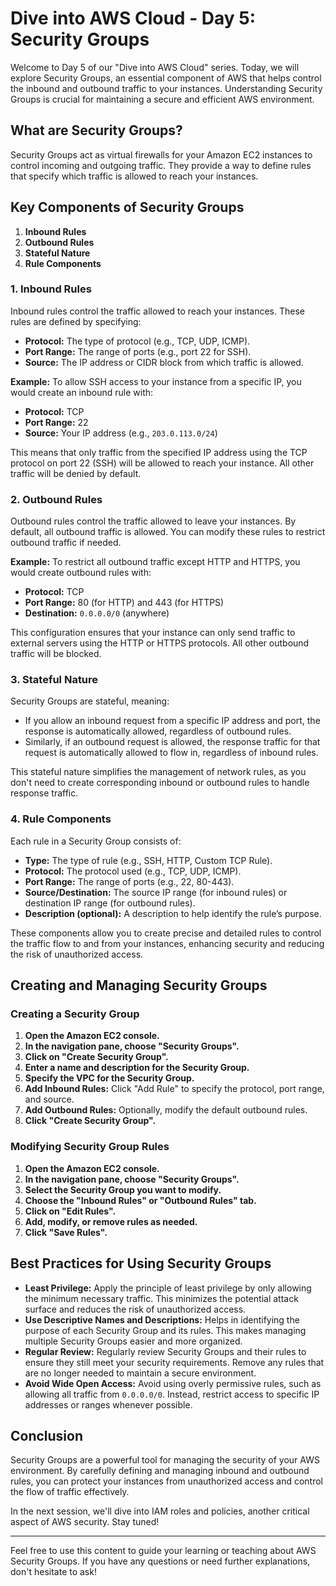 # Dive into AWS Cloud - Day 5: Security Groups

Welcome to Day 5 of our "Dive into AWS Cloud" series. Today, we will explore Security Groups, an essential component of AWS that helps control the inbound and outbound traffic to your instances. Understanding Security Groups is crucial for maintaining a secure and efficient AWS environment.

## What are Security Groups?

Security Groups act as virtual firewalls for your Amazon EC2 instances to control incoming and outgoing traffic. They provide a way to define rules that specify which traffic is allowed to reach your instances.

## Key Components of Security Groups

1. **Inbound Rules**
2. **Outbound Rules**
3. **Stateful Nature**
4. **Rule Components**

### 1. Inbound Rules

Inbound rules control the traffic allowed to reach your instances. These rules are defined by specifying:

- **Protocol:** The type of protocol (e.g., TCP, UDP, ICMP).
- **Port Range:** The range of ports (e.g., port 22 for SSH).
- **Source:** The IP address or CIDR block from which traffic is allowed.

**Example:**
To allow SSH access to your instance from a specific IP, you would create an inbound rule with:

- **Protocol:** TCP
- **Port Range:** 22
- **Source:** Your IP address (e.g., `203.0.113.0/24`)

This means that only traffic from the specified IP address using the TCP protocol on port 22 (SSH) will be allowed to reach your instance. All other traffic will be denied by default.

### 2. Outbound Rules

Outbound rules control the traffic allowed to leave your instances. By default, all outbound traffic is allowed. You can modify these rules to restrict outbound traffic if needed.

**Example:**
To restrict all outbound traffic except HTTP and HTTPS, you would create outbound rules with:

- **Protocol:** TCP
- **Port Range:** 80 (for HTTP) and 443 (for HTTPS)
- **Destination:** `0.0.0.0/0` (anywhere)

This configuration ensures that your instance can only send traffic to external servers using the HTTP or HTTPS protocols. All other outbound traffic will be blocked.

### 3. Stateful Nature

Security Groups are stateful, meaning:

- If you allow an inbound request from a specific IP address and port, the response is automatically allowed, regardless of outbound rules.
- Similarly, if an outbound request is allowed, the response traffic for that request is automatically allowed to flow in, regardless of inbound rules.

This stateful nature simplifies the management of network rules, as you don't need to create corresponding inbound or outbound rules to handle response traffic.

### 4. Rule Components

Each rule in a Security Group consists of:

- **Type:** The type of rule (e.g., SSH, HTTP, Custom TCP Rule).
- **Protocol:** The protocol used (e.g., TCP, UDP, ICMP).
- **Port Range:** The range of ports (e.g., 22, 80-443).
- **Source/Destination:** The source IP range (for inbound rules) or destination IP range (for outbound rules).
- **Description (optional):** A description to help identify the rule’s purpose.

These components allow you to create precise and detailed rules to control the traffic flow to and from your instances, enhancing security and reducing the risk of unauthorized access.

## Creating and Managing Security Groups

### Creating a Security Group

1. **Open the Amazon EC2 console.**
2. **In the navigation pane, choose "Security Groups".**
3. **Click on "Create Security Group".**
4. **Enter a name and description for the Security Group.**
5. **Specify the VPC for the Security Group.**
6. **Add Inbound Rules:** Click "Add Rule" to specify the protocol, port range, and source.
7. **Add Outbound Rules:** Optionally, modify the default outbound rules.
8. **Click "Create Security Group".**

### Modifying Security Group Rules

1. **Open the Amazon EC2 console.**
2. **In the navigation pane, choose "Security Groups".**
3. **Select the Security Group you want to modify.**
4. **Choose the "Inbound Rules" or "Outbound Rules" tab.**
5. **Click on "Edit Rules".**
6. **Add, modify, or remove rules as needed.**
7. **Click "Save Rules".**

## Best Practices for Using Security Groups

- **Least Privilege:** Apply the principle of least privilege by only allowing the minimum necessary traffic. This minimizes the potential attack surface and reduces the risk of unauthorized access.
- **Use Descriptive Names and Descriptions:** Helps in identifying the purpose of each Security Group and its rules. This makes managing multiple Security Groups easier and more organized.
- **Regular Review:** Regularly review Security Groups and their rules to ensure they still meet your security requirements. Remove any rules that are no longer needed to maintain a secure environment.
- **Avoid Wide Open Access:** Avoid using overly permissive rules, such as allowing all traffic from `0.0.0.0/0`. Instead, restrict access to specific IP addresses or ranges whenever possible.

## Conclusion

Security Groups are a powerful tool for managing the security of your AWS environment. By carefully defining and managing inbound and outbound rules, you can protect your instances from unauthorized access and control the flow of traffic effectively. 

In the next session, we'll dive into IAM roles and policies, another critical aspect of AWS security. Stay tuned!

---

Feel free to use this content to guide your learning or teaching about AWS Security Groups. If you have any questions or need further explanations, don't hesitate to ask!
